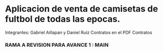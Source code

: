 # Aplicacion de venta de camisetas de fultbol de todas las epocas.



Integrantes: Gabriel Aillapan y Daniel Ruiz
Contratos en el PDF Contratos

### RAMA A REVISION PARA AVANCE 1 : MAIN
